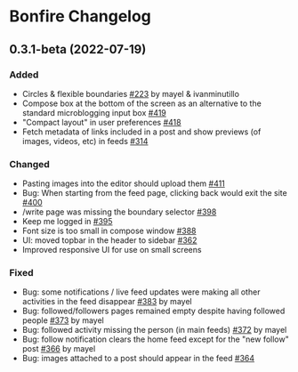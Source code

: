 # Bonfire Changelog

## 0.3.1-beta (2022-07-19)
### Added
- Circles & flexible boundaries [#223](https://github.com/bonfire-networks/bonfire-app/issues/223) by mayel & ivanminutillo
- Compose box at the bottom of the screen as an alternative to the standard microblogging input box [#419](https://github.com/bonfire-networks/bonfire-app/issues/419) 
- "Compact layout" in user preferences [#418](https://github.com/bonfire-networks/bonfire-app/issues/418) 
- Fetch metadata of links included in a post and show previews (of images, videos, etc) in feeds [#314](https://github.com/bonfire-networks/bonfire-app/issues/314) 

### Changed
- Pasting images into the editor should upload them [#411](https://github.com/bonfire-networks/bonfire-app/issues/411) 
- Bug: When starting from the feed page, clicking back would exit the site [#400](https://github.com/bonfire-networks/bonfire-app/issues/400) 
- /write page was missing the boundary selector [#398](https://github.com/bonfire-networks/bonfire-app/issues/398) 
- Keep me logged in [#395](https://github.com/bonfire-networks/bonfire-app/issues/395) 
- Font size is too small in compose window [#388](https://github.com/bonfire-networks/bonfire-app/issues/388) 
- UI: moved topbar in the header to sidebar [#362](https://github.com/bonfire-networks/bonfire-app/issues/362) 
- Improved responsive UI for use on small screens

### Fixed
- Bug: some notifications / live feed updates were making all other activities in the feed disappear [#383](https://github.com/bonfire-networks/bonfire-app/issues/383) by mayel
- Bug: followed/followers pages remained empty despite having followed people [#373](https://github.com/bonfire-networks/bonfire-app/issues/373) by mayel
- Bug: followed activity missing the person (in main feeds) [#372](https://github.com/bonfire-networks/bonfire-app/issues/372) by mayel
- Bug: follow notification clears the home feed except for the "new follow" post [#366](https://github.com/bonfire-networks/bonfire-app/issues/366) by mayel
- Bug: images attached to a post should appear in the feed [#364](https://github.com/bonfire-networks/bonfire-app/issues/364) 

